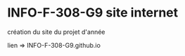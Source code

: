 # INFO-F-308-G9 site internet 

création du site du projet d'année

lien =>  INFO-F-308-G9.github.io 
